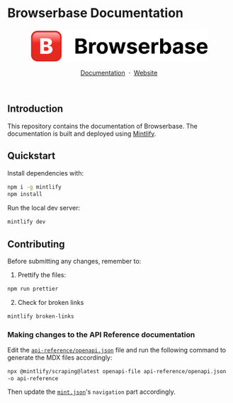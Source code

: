 # Browserbase Documentation

<p align="center" style="max-width: 400px; margin: 0 auto;">
    <picture>
        <source media="(prefers-color-scheme: dark)" srcset="logo/dark.png"/>
        <img alt="Defer logo" src="logo/light.png"/>
    </picture>
</p>

<p align="center">
    <a href="https://docs.browserbase.com">Documentation</a>
    <span>&nbsp;·&nbsp;</span>
    <a href="https://www.browserbase.com/">Website</a>
</p>
<br/>

## Introduction

This repository contains the documentation of Browserbase. The documentation is built and deployed using [Mintlify](https://mintlify.com/).

## Quickstart

Install dependencies with:

```bash
npm i -g mintlify
npm install
```


Run the local dev server:

```bash
mintlify dev
```


## Contributing

Before submitting any changes, remember to:

1. Prettify the files:

```bash
npm run prettier
```

2. Check for broken links

```bash
mintlify broken-links
```


### Making changes to the API Reference documentation

Edit the [`api-reference/openapi.json`](api-reference/openapi.json) file and run the following command to generate the MDX files accordingly:

```
npx @mintlify/scraping@latest openapi-file api-reference/openapi.json -o api-reference
```

Then update the [`mint.json`](./mint.json)'s `navigation` part accordingly.